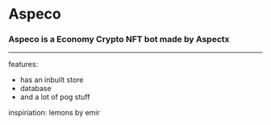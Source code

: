 # Aspeco

### Aspeco is a Economy Crypto NFT bot made by Aspectx

---

features:
- has an inbuilt store
- database
- and a lot of pog stuff

inspiriation: lemons by emir

